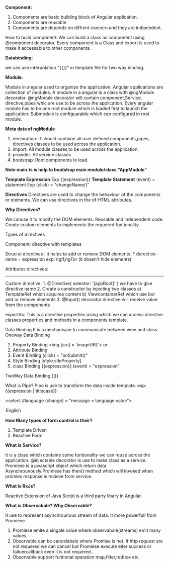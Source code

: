 **Component:**

1) Components are basic building block of Angular application.
2) Components are reusable
3) Components are depends on diffrent concern and they are indipendent.

How to build component:
We can build a class as component using @component decorator.
Every component is a Class and export is used to make it accessable to other components.


**Databinding:** 

we can use interpolation "{{}}" in template file for two way binding.

**Module:**

Module in angular used to organize the application. Angular applications are collection of modules.
 A module in a angular is a class with @ngModule decorator. @ngModule decorator will contain  component,Service, directive,pipes whic are use to be across the application.
Every angular module has to be one root module which is loaded first to launch the application.
Submodule is configuarable which can configured in root module.

**Meta data of ngModule**
1) declaration: It should containe all user defined components,pipes, directives classes to be used across the application. 
2) import: All module classes to be used across the application.
3) provider: All service classes
4) bootstrap: Root components to load.

**Note main.ts is help to bootstrap main module/class "AppModule"**

**Template Expression**
Exp {{expression}}
**Template Statement**
(event) = statement
Exp (click) = "changeName()"

**Directives**
Directives are used to change the behaviour of the components or elements. We can use directives in the of HTML attributes.

**Why Directives?**

We canuse it to modify the DOM elements.
Reusable and independent code.
Create custom elements to implements the requered funtionality.

Types of directives

Component:  directive with templates

Strucral directives :  it helps to add or remove DOM elements. * derective-name = expression exp: ngIf,ngFor (it doesn't hide elements)

Attributes directives: 

-------------------------------------------
Custom directive:
1.
@Directive{
	selector: '[appRoot]'
}
we have to give directive name
2.
Create a constructor by injecting two classes
a) TemplateRef which acquires <ng-template> content
b) ViewcontainerRef which use bor add or remove elements
3. 
@Input() decorator
directive will receive value from the components

exportAs:
This is a directive properties using which we can access directive classes properties and methods in a components template.


Data Binding
It is a mechanisam to communicate between view and class.
Oneway Data Binding
1) Property Binding <img [src] = 'imageURL'> or <img bind-src = 'imageURL'>
2) Attribute Binding
3) Event Binding (click) = "onSubmit()"
4) Style Binding [style.stleProperty]
5) class Binding
{{expression}}
(event) = "expression"

TwoWay Data Binding
[()]

What is Pipe?
Pipe is use to transform the data inside template. 
exp: {{expression | titlecase}}


<select #language (change) = "message = language.value">
  <option value= "en">English </option>
 </select> 
 
**How Many types of form control is their?**

1) Template Driven
2) Reactive Form


**What is Service?**

It is a class which containe some funtionality we can reuse across the application.
@injectable decorator is use to make class as a service. 
Promiese is a javascript object which return data Asynchrounously.Promiese has then() method which will invoked when promies response is recieve from service.

**What is RxJs?**

Reactive Extension of Java Script is a third party libary in Angular.

**What is Observabale? Why Observable?**

It use to represent asynchrounous stream of data. It more powerfull from Promiese.

1) Promiese  emite a singale value where observabale(streams) emit many values.
2) Observable can be cancelabale where Promise is not. If http request are not requered we can cancel but Promiese execute eiter success or failuercallback even it is not requered..
3) Observable support funtional oparation map,filter,reduce etc.









